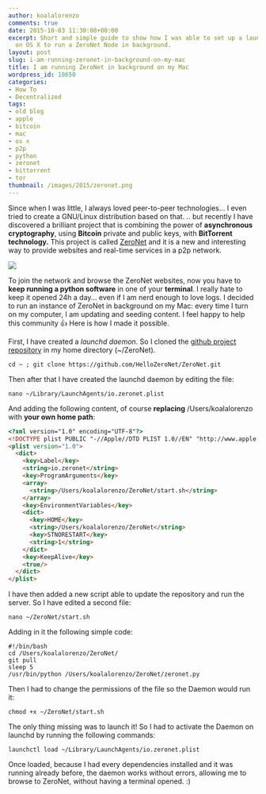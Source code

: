 ```yaml
---
author: koalalorenzo
comments: true
date: 2015-10-03 11:30:08+00:00
excerpt: Short and simple guide to show how I was able to set up a launchd daemon
  on OS X to run a ZeroNet Node in background.
layout: post
slug: i-am-running-zeronet-in-background-on-my-mac
title: I am running ZeroNet in background on my Mac
wordpress_id: 18650
categories:
- How To
- Decentralized
tags:
- old blog
- apple
- bitcoin
- mac
- os x
- p2p
- python
- zeronet
- bittorrent
- tor
thumbnail: /images/2015/zeronet.png
---
```


Since when I was little, I always loved peer-to-peer technologies... I even tried to create a GNU/Linux distribution based on that. .. but recently I have discovered a brilliant project that is combining the power of **asynchronous cryptography**, using **Bitcoin** private and public keys, with **BitTorrent technology.** This project is called [ZeroNet](http://zeronet.io) and it is a new and interesting way to provide websites and real-time services in a p2p network. <!--more-->

![](/images/2015/zeronet.png)

To join the network and browse the ZeroNet websites, now you have to **keep running a python software** in one of your **terminal**. I really hate to keep it opened 24h a day... even if I am nerd enough to love logs. I decided to run an instance of ZeroNet in background on my Mac: every time I turn on my computer, I am updating and seeding content. I feel happy to help this community 👍 Here is how I made it possible. <!--more-->

First, I have created a _launchd daemon_. So I cloned the [github project repository](https://github.com/HelloZeroNet/ZeroNet) in my home directory (~/ZeroNet).

```shell
cd ~ ; git clone https://github.com/HelloZeroNet/ZeroNet.git
```

Then after that I have created the launchd daemon by editing the file:

```
nano ~/Library/LaunchAgents/io.zeronet.plist
```

And adding the following content, of course **replacing** /Users/koalalorenzo with **your own home path**:

```html
<?xml version="1.0" encoding="UTF-8"?>
<!DOCTYPE plist PUBLIC "-//Apple//DTD PLIST 1.0//EN" "http://www.apple.com/DTDs/PropertyList-1.0.dtd">
<plist version="1.0">
  <dict>
    <key>Label</key>
    <string>io.zeronet</string>
    <key>ProgramArguments</key>
    <array>
      <string>/Users/koalalorenzo/ZeroNet/start.sh</string>
    </array>
    <key>EnvironmentVariables</key>
    <dict>
      <key>HOME</key>
      <string>/Users/koalalorenzo/ZeroNet</string>
      <key>STNORESTART</key>
      <string>1</string>
    </dict>
    <key>KeepAlive</key>
    <true/>
  </dict>
</plist>
```

I have then added a new script able to update the repository and run the server. So I have edited a second file:

```shell
nano ~/ZeroNet/start.sh
```

Adding in it the following simple code:

```shell
#!/bin/bash
cd /Users/koalalorenzo/ZeroNet/
git pull
sleep 5
/usr/bin/python /Users/koalalorenzo/ZeroNet/zeronet.py
```
Then I had to change the permissions of the file so the Daemon would run it:

```shell
chmod +x ~/ZeroNet/start.sh
```

The only thing missing was to launch it! So I had to activate the Daemon on launchd by running the following commands:

```shell
launchctl load ~/Library/LaunchAgents/io.zeronet.plist
```

Once loaded, because I had every dependencies installed and it was running already before, the daemon works without errors, allowing me to browse to ZeroNet, without having a terminal opened. :)
